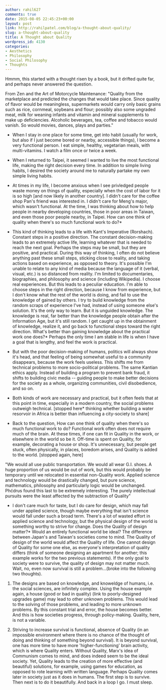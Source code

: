 ```yaml
---
author: rahil627
comments: true
date: 2015-08-05 22:45:23+00:00
layout: post
link: http://rahilpatel.com/blog/a-thought-about-quality/
slug: a-thought-about-quality
title: A Thought about Quality
wordpress_id: 4130
categories:
- Aesthetics
- Philosophy
- Social Philosophy
- Thoughts
---
```


Hmmm, this started with a thought risen by a book, but it drifted quite far, and perhaps never answered the question.

From Zen and the Art of Motorcycle Maintenance:
"Quality from the marketplace and predicted the changes that would take place. Since quality of flavor would be meaningless, supermarkets would carry only basic grains such as rice, cornmeal, soybeans and flour; possibly also some ungraded meat, milk for weaning infants and vitamin and mineral supplements to make up deficiencies. Alcoholic beverages, tea, coffee and tobacco would vanish. So would movies, dances, plays and parties."

- When I stay in one place for some time, get into habit (usually for work, but also if I just become bored or nearby, accessible things), I become a very functional person. I eat simple, healthy, vegetarian meals, with multi-vitamins. I watch a film once or twice a week.

- When I returned to Taipei, it seemed I wanted to live the most functional life, making the right decision every time. In addition to simple living habits, I desired the society around me to naturally partake my own simple living habits.

- At times in my life, I become anxious when I see privledged people waste money on things of quality, especially when the cost of labor for it is so high [and now likely in another country]. I didn't care for the coffee shop Pan's friend was interested in. I didn't care for Meng's major, which wasn't functional. At the time, I was thinking about how to help people in nearby developing countries, those in poor areas in Taiwan, and even those poor people nearby, in Taipei. How can one think of quality when there's so much functional work to do?*

- This kind of thinking leads to a life with Kant's Imperative (Rorshach). Constant steps in a positive direction. The constant decision-making leads to an extremely active life, learning whatever that is needed to reach the next goal. Perhaps the steps may be small, but they are positive, and practical. During this way of thinking, I often do not believe anything past these small steps, sticking close to reality, and taking actions based on experience, as opposed to theory. It's possible I'm unable to relate to any kind of media because the language of it (verbal, visual, etc.) is so distanced from reality. I'm limited to documentaries, biographies, and philosophy and science (including Wikipedia). I choose real experiences. But this leads to a peculiar education. I'm able to choose steps in the right direction, because I know from experience, but I don't know what the rest of the world is doing, and fail to use the knowledge of gained by others. I try to build knowledge from the random scraps of experience I've had, instead of using someone else's solution. It's the only way to learn. But it is unguided knowledge. The knowledge is real, far better than the knowledge people obtain after the Information Age, but it's still random. I get caught up in the obtainment of knowledge, realize it, and go back to functional steps toward the right direction. What's better than gaining knowledge about the practical work one does?* Perhaps the only time I am stable in life is when I have a goal that is lengthy, and feel the work is practical.

- But with the poor decision-making of humans, politics will always show it's head, and that feeling of being somewhat useful to a community disappears, because the work feels useless. This shifts me from technical problems to more socio-political problems. The same Kantian ethics apply. Instead of building a program to prevent bank fraud, it shifts to building civic media -- guiding people to make better decisions for the society as a whole, organizing communities, civil disobedience, and so on.

- Both kinds of work are necessary and practical, but it often feels that at this point in time, especially in a modern country, the social problems outweigh technical. [stopped here* thinking whether building a water resorvoir in Africa is better than influencing a city-society to share]

- Back to the question, How can one think of quality when there's so much functional work to do? Functional work often does not require much of the brain. At these times, if one can fit in Quality in the work, or elsewhere in the world so be it. Off-time is spent on Quality, for example, decorating a house or shop. It's unnecessary, but people get stuck, often physically, in places, boredom arises, and Quality is added to the world. [stopped again, here]

"We would all use public transportation. We would all wear G.I. shoes. A huge proportion of us would be out of work, but this would probably be temporary until we relocated in essential non-Quality work. Applied science and technology would be drastically changed, but pure science, mathematics, philosophy and particularly logic would be unchanged. Phćdrus found this last to be extremely interesting. The purely intellectual pursuits were the least affected by the subtraction of Quality"

- I don't care much for taste, but I do care for design, which may fall under applied science, though maybe everything that isn't science would fall under such a broad term. There's a lot of wasted effort in applied science and technology, but the physical design of the world is something worthy to strive for change. Does the Quality of design matter?* Would an entirely functional world be ideal? The difference between Japan's and Taiwan's societies come to mind. The Quality of design of the world would affect the Quality of life. One cannot design of Quality for some one else, as everyone's interpretation of quality differs (think of someone designing an apartment for another; this example works for the two previous statements). If the only goal to society were to survive, the quality of design may not matter much. Wait, no, even now survival is still a problem...(broke into the following two thoughts).

1. The designs are based on knowledge, and knoweldge of humans, i.e. the social sciences, are infinitely complex. Using the house example again, a house (good or bad in quality) (link to poorly-designed upgrades game) may lead to other unknown problems. This would lead to the solving of those problems, and leading to more unknown problems. By this constant trial and error, the house becomes better. And this is how societies progress, through policy-making. Quality, here, is not a variable.

2. Striving to increase survival is functional, absence of Quality (in an impossible environment where there is no chance of the thought of doing and thinking of something beyond survival). It is beyond survival, one has more time to have more 'higher-functioning' brain activity, which is where Quality enters. Without Quality, Marx's idea of Communism comes to mind, and does indeed seem to be the ideal society. Yet, Quality leads to the creation of more effective (and beautiful) solutions, for example, using games for education, as opposed to rote learning with written language. Perhaps Quality comes later in society just as it does in humans. The first step is to survive. Then next is to do it beautifully. And back in a loop I go. I must sleep.
